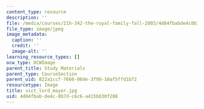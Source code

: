 ```yaml
---
content_type: resource
description: ''
file: /media/courses/21h-342-the-royal-family-fall-2003/4d84fbabde4c8b7dc6c6a415b630f208_vict_lord_mayor.jpg
file_type: image/jpeg
image_metadata:
  caption: ''
  credit: ''
  image-alt: ''
learning_resource_types: []
ocw_type: OCWImage
parent_title: Study Materials
parent_type: CourseSection
parent_uid: 822a1ccf-7666-06de-3f90-10af5ffd1b72
resourcetype: Image
title: vict_lord_mayor.jpg
uid: 4d84fbab-de4c-8b7d-c6c6-a415b630f208
---
```

